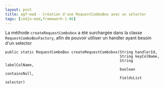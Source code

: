 ```yaml
---
layout: post
title: agf-mad - Création d'une RequestComboBox avec un selector
tags: [codjo-mad,framework-1-86]
---
```

La méthode ```createRequestCombobox``` a été surchargée dans la classe ```RequestComboBoxFactory```, afin de pouvoir utiliser un handler ayant besoin d'un selector

```
public static RequestComboBox createRequestCombobox(String handlerId,
                                                    String keyColName,
                                                    String labelColName,
                                                    boolean containsNull,
                                                    FieldsList selector)
```